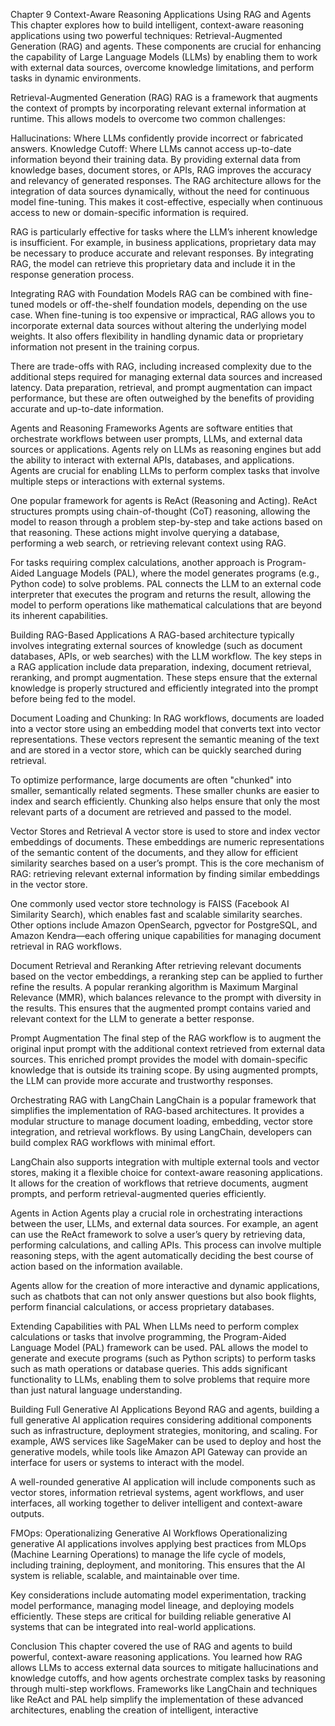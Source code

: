 Chapter 9
Context-Aware Reasoning Applications Using RAG and Agents
This chapter explores how to build intelligent, context-aware reasoning applications using two powerful techniques: Retrieval-Augmented Generation (RAG) and agents. These components are crucial for enhancing the capability of Large Language Models (LLMs) by enabling them to work with external data sources, overcome knowledge limitations, and perform tasks in dynamic environments.

Retrieval-Augmented Generation (RAG)
RAG is a framework that augments the context of prompts by incorporating relevant external information at runtime. This allows models to overcome two common challenges:

Hallucinations: Where LLMs confidently provide incorrect or fabricated answers.
Knowledge Cutoff: Where LLMs cannot access up-to-date information beyond their training data.
By providing external data from knowledge bases, document stores, or APIs, RAG improves the accuracy and relevancy of generated responses. The RAG architecture allows for the integration of data sources dynamically, without the need for continuous model fine-tuning. This makes it cost-effective, especially when continuous access to new or domain-specific information is required.

RAG is particularly effective for tasks where the LLM’s inherent knowledge is insufficient. For example, in business applications, proprietary data may be necessary to produce accurate and relevant responses. By integrating RAG, the model can retrieve this proprietary data and include it in the response generation process.

Integrating RAG with Foundation Models
RAG can be combined with fine-tuned models or off-the-shelf foundation models, depending on the use case. When fine-tuning is too expensive or impractical, RAG allows you to incorporate external data sources without altering the underlying model weights. It also offers flexibility in handling dynamic data or proprietary information not present in the training corpus.

There are trade-offs with RAG, including increased complexity due to the additional steps required for managing external data sources and increased latency. Data preparation, retrieval, and prompt augmentation can impact performance, but these are often outweighed by the benefits of providing accurate and up-to-date information.

Agents and Reasoning Frameworks
Agents are software entities that orchestrate workflows between user prompts, LLMs, and external data sources or applications. Agents rely on LLMs as reasoning engines but add the ability to interact with external APIs, databases, and applications. Agents are crucial for enabling LLMs to perform complex tasks that involve multiple steps or interactions with external systems.

One popular framework for agents is ReAct (Reasoning and Acting). ReAct structures prompts using chain-of-thought (CoT) reasoning, allowing the model to reason through a problem step-by-step and take actions based on that reasoning. These actions might involve querying a database, performing a web search, or retrieving relevant context using RAG.

For tasks requiring complex calculations, another approach is Program-Aided Language Models (PAL), where the model generates programs (e.g., Python code) to solve problems. PAL connects the LLM to an external code interpreter that executes the program and returns the result, allowing the model to perform operations like mathematical calculations that are beyond its inherent capabilities.

Building RAG-Based Applications
A RAG-based architecture typically involves integrating external sources of knowledge (such as document databases, APIs, or web searches) with the LLM workflow. The key steps in a RAG application include data preparation, indexing, document retrieval, reranking, and prompt augmentation. These steps ensure that the external knowledge is properly structured and efficiently integrated into the prompt before being fed to the model.

Document Loading and Chunking: In RAG workflows, documents are loaded into a vector store using an embedding model that converts text into vector representations. These vectors represent the semantic meaning of the text and are stored in a vector store, which can be quickly searched during retrieval.

To optimize performance, large documents are often "chunked" into smaller, semantically related segments. These smaller chunks are easier to index and search efficiently. Chunking also helps ensure that only the most relevant parts of a document are retrieved and passed to the model.

Vector Stores and Retrieval
A vector store is used to store and index vector embeddings of documents. These embeddings are numeric representations of the semantic content of the documents, and they allow for efficient similarity searches based on a user’s prompt. This is the core mechanism of RAG: retrieving relevant external information by finding similar embeddings in the vector store.

One commonly used vector store technology is FAISS (Facebook AI Similarity Search), which enables fast and scalable similarity searches. Other options include Amazon OpenSearch, pgvector for PostgreSQL, and Amazon Kendra—each offering unique capabilities for managing document retrieval in RAG workflows.

Document Retrieval and Reranking
After retrieving relevant documents based on the vector embeddings, a reranking step can be applied to further refine the results. A popular reranking algorithm is Maximum Marginal Relevance (MMR), which balances relevance to the prompt with diversity in the results. This ensures that the augmented prompt contains varied and relevant context for the LLM to generate a better response.

Prompt Augmentation
The final step of the RAG workflow is to augment the original input prompt with the additional context retrieved from external data sources. This enriched prompt provides the model with domain-specific knowledge that is outside its training scope. By using augmented prompts, the LLM can provide more accurate and trustworthy responses.

Orchestrating RAG with LangChain
LangChain is a popular framework that simplifies the implementation of RAG-based architectures. It provides a modular structure to manage document loading, embedding, vector store integration, and retrieval workflows. By using LangChain, developers can build complex RAG workflows with minimal effort.

LangChain also supports integration with multiple external tools and vector stores, making it a flexible choice for context-aware reasoning applications. It allows for the creation of workflows that retrieve documents, augment prompts, and perform retrieval-augmented queries efficiently.

Agents in Action
Agents play a crucial role in orchestrating interactions between the user, LLMs, and external data sources. For example, an agent can use the ReAct framework to solve a user’s query by retrieving data, performing calculations, and calling APIs. This process can involve multiple reasoning steps, with the agent automatically deciding the best course of action based on the information available.

Agents allow for the creation of more interactive and dynamic applications, such as chatbots that can not only answer questions but also book flights, perform financial calculations, or access proprietary databases.

Extending Capabilities with PAL
When LLMs need to perform complex calculations or tasks that involve programming, the Program-Aided Language Model (PAL) framework can be used. PAL allows the model to generate and execute programs (such as Python scripts) to perform tasks such as math operations or database queries. This adds significant functionality to LLMs, enabling them to solve problems that require more than just natural language understanding.

Building Full Generative AI Applications
Beyond RAG and agents, building a full generative AI application requires considering additional components such as infrastructure, deployment strategies, monitoring, and scaling. For example, AWS services like SageMaker can be used to deploy and host the generative models, while tools like Amazon API Gateway can provide an interface for users or systems to interact with the model.

A well-rounded generative AI application will include components such as vector stores, information retrieval systems, agent workflows, and user interfaces, all working together to deliver intelligent and context-aware outputs.

FMOps: Operationalizing Generative AI Workflows
Operationalizing generative AI applications involves applying best practices from MLOps (Machine Learning Operations) to manage the life cycle of models, including training, deployment, and monitoring. This ensures that the AI system is reliable, scalable, and maintainable over time.

Key considerations include automating model experimentation, tracking model performance, managing model lineage, and deploying models efficiently. These steps are critical for building reliable generative AI systems that can be integrated into real-world applications.

Conclusion
This chapter covered the use of RAG and agents to build powerful, context-aware reasoning applications. You learned how RAG allows LLMs to access external data sources to mitigate hallucinations and knowledge cutoffs, and how agents orchestrate complex tasks by reasoning through multi-step workflows. Frameworks like LangChain and techniques like ReAct and PAL help simplify the implementation of these advanced architectures, enabling the creation of intelligent, interactive
